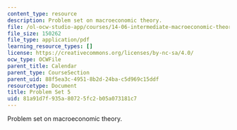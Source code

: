 ```yaml
---
content_type: resource
description: Problem set on macroeconomic theory.
file: /ol-ocw-studio-app/courses/14-06-intermediate-macroeconomic-theory-spring-2003/81a91d7f935a80725fc2b05a073181c7_1406ps5.pdf
file_size: 150262
file_type: application/pdf
learning_resource_types: []
license: https://creativecommons.org/licenses/by-nc-sa/4.0/
ocw_type: OCWFile
parent_title: Calendar
parent_type: CourseSection
parent_uid: 88f5ea3c-4951-8b2d-24ba-c5d969c15ddf
resourcetype: Document
title: Problem Set 5
uid: 81a91d7f-935a-8072-5fc2-b05a073181c7
---
```

Problem set on macroeconomic theory.